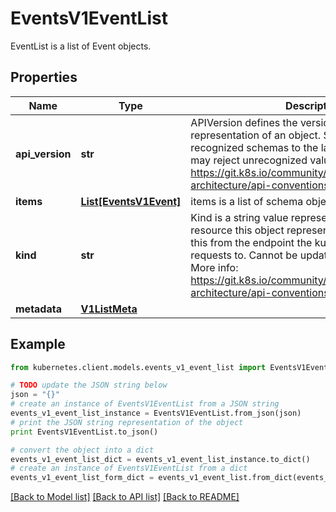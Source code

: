 # EventsV1EventList

EventList is a list of Event objects.

## Properties
Name | Type | Description | Notes
------------ | ------------- | ------------- | -------------
**api_version** | **str** | APIVersion defines the versioned schema of this representation of an object. Servers should convert recognized schemas to the latest internal value, and may reject unrecognized values. More info: https://git.k8s.io/community/contributors/devel/sig-architecture/api-conventions.md#resources | [optional] 
**items** | [**List[EventsV1Event]**](EventsV1Event.md) | items is a list of schema objects. | 
**kind** | **str** | Kind is a string value representing the REST resource this object represents. Servers may infer this from the endpoint the kubernetes.client submits requests to. Cannot be updated. In CamelCase. More info: https://git.k8s.io/community/contributors/devel/sig-architecture/api-conventions.md#types-kinds | [optional] 
**metadata** | [**V1ListMeta**](V1ListMeta.md) |  | [optional] 

## Example

```python
from kubernetes.client.models.events_v1_event_list import EventsV1EventList

# TODO update the JSON string below
json = "{}"
# create an instance of EventsV1EventList from a JSON string
events_v1_event_list_instance = EventsV1EventList.from_json(json)
# print the JSON string representation of the object
print EventsV1EventList.to_json()

# convert the object into a dict
events_v1_event_list_dict = events_v1_event_list_instance.to_dict()
# create an instance of EventsV1EventList from a dict
events_v1_event_list_form_dict = events_v1_event_list.from_dict(events_v1_event_list_dict)
```
[[Back to Model list]](../README.md#documentation-for-models) [[Back to API list]](../README.md#documentation-for-api-endpoints) [[Back to README]](../README.md)


